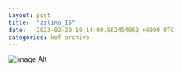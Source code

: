 ```yaml
---
layout:	post
title:	"zilina_15"
date:	2023-02-20 19:14:00.962454962 +0000 UTC
categories:	kof archive
---
```


![Image Alt](https://k0f.github.io/assets/zilina_15.png)
